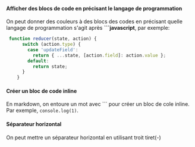 #### Afficher des blocs de code en précisant le langage de programmation
On peut donner des couleurs à des blocs des codes en précisant quelle langage de programmation s'agit après __```javascript__, par exemple: 
````javascript
 function reducer(state, action) {
      switch (action.type) {
        case 'updateField':
          return { ...state, [action.field]: action.value };
        default:
          return state;
      }
    }
````

#### Créer un bloc de code inline
En markdown, on entoure un mot avec ``` pour créer un bloc de cole inline.
Par exemple,  ``console.log(1)``.

#### Séparateur horizontal
On peut mettre un séparateur horizontal en utilisant troit tiret(-)


